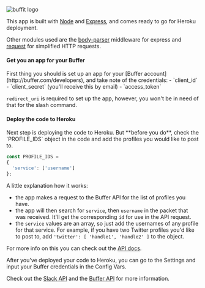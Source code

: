 ![buffit logo](https://dl.dropboxusercontent.com/u/9299425/BUFFIT.png)

This app is built with [Node](http://nodejs.org) and [Express](http://expressjs.com), and comes ready to go for Heroku deployment. 

Other modules used are the [body-parser](https://github.com/expressjs/body-parser) middleware for express and [request](https://github.com/request/request) for simplified HTTP requests.

<h4>Get you an app for your Buffer</h4>
First thing you should is set up an app for your [Buffer account](http://buffer.com/developers), and take note of the credentials: 
 - `client_id`
 - `client_secret` (you'll receive this by email)
 - `access_token`
 
`redirect_uri` is required to set up the app, however, you won't be in need of that for the slash command.

<h4>Deploy the code to Heroku</h4>
Next step is deploying the code to Heroku. But **before you do**, check the `PROFILE_IDS` object in the code and add the profiles you would like to post to. 

```javascript
const PROFILE_IDS =
{
  'service': ['username']
};
```
A little explanation how it works:
 - the app makes a request to the Buffer API for the list of profiles you have.
 - the app will then search for `service`, then `username` in the packet that was received.  It'll get the corresponding `id` for use in the API request. 
 - the `service` values are an array, so just add the usernames of any profile for that service. For example, if you have two Twitter profiles you'd like to post to, add `'twitter': [ 'handle1', 'handle2' ]` to the object.

For more info on this you can check out the [API docs](http://buffer.com/developers/api).

After you've deployed your code to Heroku, you can go to the Settings and input your Buffer credentials in the Config Vars.

Check out the [Slack API](http://api.slack.com) and the [Buffer API](http://buffer.com/developers/api) for more information.
